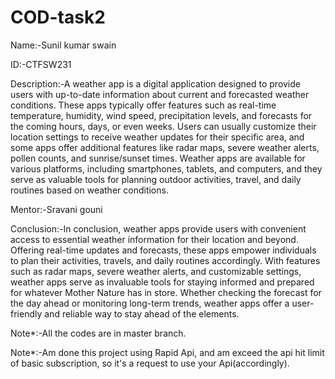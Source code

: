 # COD-task2

Name:-Sunil kumar swain

ID:-CTFSW231

Description:-A weather app is a digital application designed to provide users with up-to-date information about current and forecasted weather conditions. These apps typically offer features such as real-time temperature, humidity, wind speed, precipitation levels, and forecasts for the coming hours, days, or even weeks. Users can usually customize their location settings to receive weather updates for their specific area, and some apps offer additional features like radar maps, severe weather alerts, pollen counts, and sunrise/sunset times. Weather apps are available for various platforms, including smartphones, tablets, and computers, and they serve as valuable tools for planning outdoor activities, travel, and daily routines based on weather conditions.

Mentor:-Sravani gouni

Conclusion:-In conclusion, weather apps provide users with convenient access to essential weather information for their location and beyond. Offering real-time updates and forecasts, these apps empower individuals to plan their activities, travels, and daily routines accordingly. With features such as radar maps, severe weather alerts, and customizable settings, weather apps serve as invaluable tools for staying informed and prepared for whatever Mother Nature has in store. Whether checking the forecast for the day ahead or monitoring long-term trends, weather apps offer a user-friendly and reliable way to stay ahead of the elements.

Note*:-All the codes are in master branch.

Note*:-Am done this project using Rapid Api, and am exceed the api hit limit of basic subscription, so it's a request to use your Api(accordingly).
